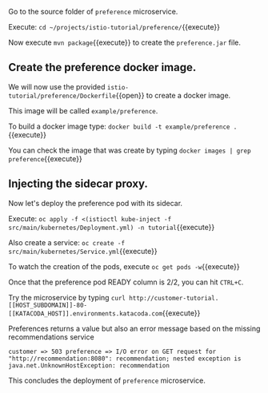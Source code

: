 Go to the source folder of `preference` microservice.

Execute: `cd ~/projects/istio-tutorial/preference/`{{execute}}

Now execute `mvn package`{{execute}} to create the `preference.jar` file.

## Create the preference docker image.

We will now use the provided `istio-tutorial/preference/Dockerfile`{{open}} to create a docker image.

This image will be called `example/preference`.

To build a docker image type: `docker build -t example/preference .`{{execute}}

You can check the image that was create by typing `docker images | grep preference`{{execute}}

## Injecting the sidecar proxy.

Now let's deploy the preference pod with its sidecar.

Execute: `oc apply -f <(istioctl kube-inject -f src/main/kubernetes/Deployment.yml) -n tutorial`{{execute}}

Also create a service: `oc create -f src/main/kubernetes/Service.yml`{{execute}}

To watch the creation of the pods, execute `oc get pods -w`{{execute}}

Once that the preference pod READY column is 2/2, you can hit `CTRL+C`. 

Try the microservice by typing `curl http://customer-tutorial.[[HOST_SUBDOMAIN]]-80-[[KATACODA_HOST]].environments.katacoda.com`{{execute}}

Preferences returns a value but also an error message based on the missing recommendations service

`customer => 503 preference => I/O error on GET request for "http://recommendation:8080": recommendation; nested exception is java.net.UnknownHostException: recommendation`

This concludes the deployment of `preference` microservice.
